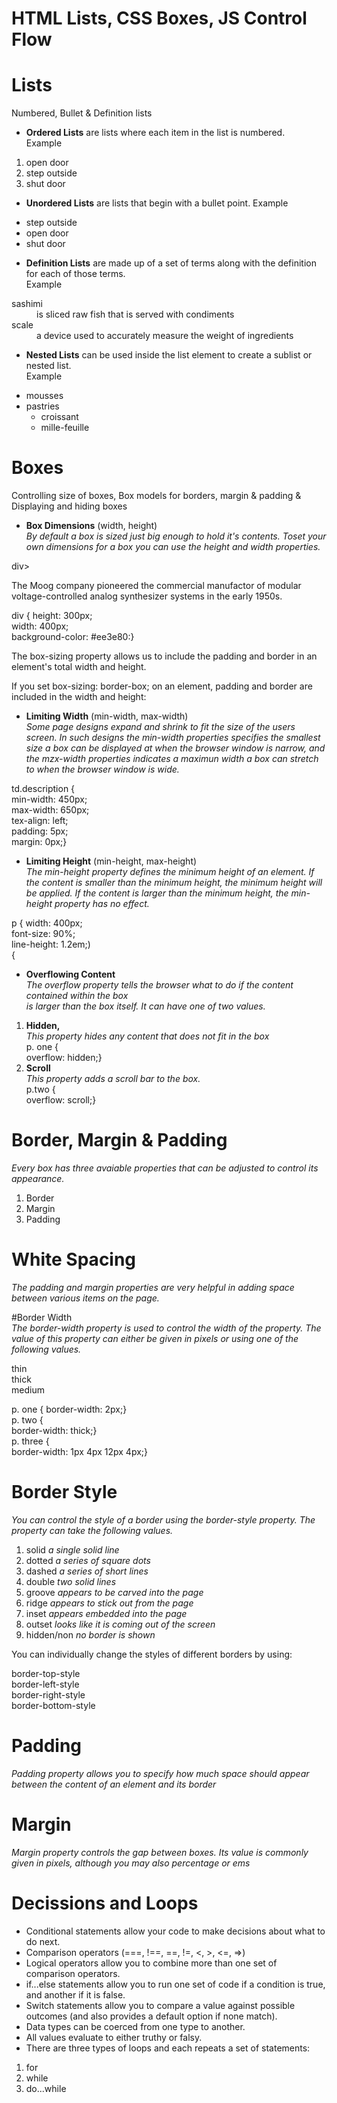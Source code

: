 # HTML Lists, CSS Boxes, JS Control Flow  

# Lists  
  Numbered, Bullet & Definition lists  
  
  - <b>Ordered Lists</b> are lists where each item in the list is numbered.  
  Example 
  <ol>  
    <li>open door</li>  
    <li>step outside</li>  
    <li>shut door</li>  
  </ol>  
  
  - <b>Unordered Lists</b> are lists that begin with a bullet point.
  Example  
  <ul>
    <li>step outside</li>
    <li>open door</li>
    <li>shut door</li>
  </ul>
  
  - <b>Definition Lists</b> are made up of a set of terms along with the definition
  for each of those terms.      
  Example  
  <dl>
    <dt>sashimi</dt>
    <dd>is sliced raw fish that is served with condiments</dd>  
    <dt>scale</dt>  
    <dd>a device used to accurately measure the weight of ingredients</dd>  
  </dl>  
  
  - <b>Nested Lists</b> can be used inside the list element to create a sublist
  or nested list.    
   Example    
  <ul>
    <li>mousses</li>
    <li>pastries  
      <ul>  
        <li>croissant</li>  
        <li>mille-feuille</li>  
      </ul>  
    </li>  
  </ul>  
  
# Boxes  
Controlling size of boxes, Box models for borders, margin & padding & 
Displaying and hiding boxes  

- <b>Box Dimensions</b> (width, height)  
_By default a box is sized just big enough to hold it's contents. Toset your own dimensions 
for a box you can use the height and width properties._

div>    
  <p>The Moog company pioneered the commercial manufactor of modular voltage-controlled analog
    synthesizer systems in the early 1950s.</p>
</div>  

div {
    height: 300px;  
    width: 400px;  
    background-color: #ee3e80:}

The box-sizing property allows us to include the padding and border in an element's total width and height.

If you set box-sizing: border-box; on an element, padding and border are included in the width and height:

- <b>Limiting Width</b> (min-width, max-width)  
*Some page designs expand and shrink to fit the size of the users screen. In such designs the min-width
properties specifies the smallest size a box can be displayed at when the browser window is narrow, and 
the mzx-width properties indicates a maximun width a box can stretch to when the browser window is wide.*  

td.description {  
    min-width: 450px;  
    max-width: 650px;  
    tex-align: left;  
    padding: 5px;  
    margin: 0px;}    
   
 - <b>Limiting Height</b> (min-height, max-height)  
 *The min-height property defines the minimum height of an element.
If the content is smaller than the minimum height, the minimum height will be applied.
If the content is larger than the minimum height, the min-height property has no effect.*  

p {
  width: 400px;  
  font-size: 90%;  
  line-height: 1.2em;)  
  {

- <b>Overflowing Content</b>  
*The overflow property tells the browser what to do if the content contained within the box  
is larger than the box itself. It can have one of two values.*  

1. <b>Hidden,</b>    
  *This property hides any content that does not fit in the box*  
  p. one {  
    overflow: hidden;}  
2. <b>Scroll</b>    
  *This property adds a scroll bar to the box.*  
  p.two {  
    overflow: scroll;}  
  
# Border, Margin & Padding  
*Every box has three avaiable properties that can be adjusted to control its appearance.*  

1. Border  
2. Margin  
3. Padding  

# White Spacing  
*The padding and margin properties are very helpful in adding space between various items on the page.*  

#Border Width  
*The border-width property is used to control the width of the property. The value of this property can either
be given in pixels or using one of the following values.*  

thin  
thick  
medium  

p. one {
  border-width: 2px;}  
p. two {  
  border-width: thick;}  
p. three {  
  border-width: 1px 4px 12px 4px;}  
  
# Border Style  
*You can control the style of a border using the border-style property. The property can take the
following values.*  

1. solid   *a single solid line*
2. dotted  *a series of square dots*
3. dashed  *a series of short lines*  
4. double  *two solid lines*  
5. groove  *appears to be carved into the page*  
6. ridge   *appears to stick out from the page*  
7. inset   *appears embedded into the page*  
8. outset  *looks like it is coming out of the screen*  
9. hidden/non  *no border is shown*    

You can individually change the styles of different borders by using:  

border-top-style  
border-left-style  
border-right-style  
border-bottom-style  
 
# Padding    
 *Padding property allows you to specify how much space should appear between the content of an element and 
 its border*  

# Margin  
*Margin property controls the gap between boxes. Its value is commonly given in pixels, although you may also
percentage or ems*  

# Decissions and Loops  

- Conditional statements allow your code to make decisions about what to do next.  
- Comparison operators (===, !==, ==, !=, <, >, <=, =>)  
- Logical operators allow you to combine more than one set of comparison operators.  
- if...else statements allow you to run one set of code if a condition is true, and another if it is false.  
- Switch statements allow you to compare a value against possible outcomes (and also provides a default option
if none match).  
- Data types can be coerced from one type to another.  
- All values evaluate to either truthy or falsy.  
- There are three types of loops and each repeats a set of statements:  
1. for  
2. while  
3. do...while  
    
    
         




